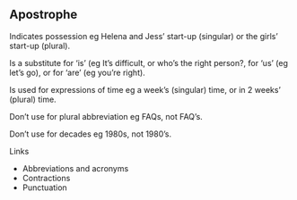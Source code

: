 ## Apostrophe

Indicates possession eg Helena and Jess’ start-up (singular) or the girls’ start-up (plural).

Is a substitute for ‘is’ (eg It’s difficult, or who’s the right person?,  for ‘us’ (eg let’s go), or for ‘are’ (eg you’re right).

Is used for expressions of time eg a week’s (singular) time, or in 2 weeks’ (plural) time.

Don’t use for plural abbreviation eg FAQs, not FAQ’s.

Don’t use for decades eg 1980s, not 1980’s.

Links
- Abbreviations and acronyms
- Contractions
- Punctuation


